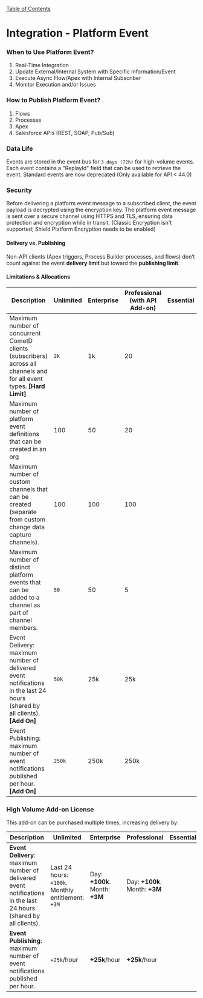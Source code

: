 [Table of Contents](../Documentation.md)

# Integration - Platform Event

### When to Use Platform Event?

1. Real-Time Integration
2. Update External/Internal System with Specific Information/Event
3. Execute Async Flow/Apex with Internal Subscriber
4. Monitor Execution and/or Issues

### How to Publish Platform Event?

1. Flows
2. Processes
3. Apex
4. Salesforce APIs (REST, SOAP, Pub/Sub)

### Data Life

Events are stored in the event bus for `3 days (72h)` for high-volume events. Each event contains a "ReplayId" field that can be used to retrieve the event.
Standard events are now deprecated (Only available for API < 44.0)

### Security

Before delivering a platform event message to a subscribed client, the event payload is decrypted using the encryption key. The platform event message is sent over a secure channel using HTTPS and TLS, ensuring data protection and encryption while in transit.
(Classic Encryption isn't supported; Shield Platform Encryption needs to be enabled)

#### Delivery vs. Publishing

Non-API clients (Apex triggers, Process Builder processes, and flows) don’t count against the event **delivery limit** but toward the **publishing limit**.

#### Limitations & Allocations

| Description | Unlimited | Enterprise | Professional (with API Add-on) | Essential |
|-------------|-----------|------------|------------------------------|-----------|
| Maximum number of concurrent CometD clients (subscribers) across all channels and for all event types. **[Hard Limit]** | `2k` | 1k | 20 |  |
| Maximum number of platform event definitions that can be created in an org | 100 | 50 | 20 |  |
| Maximum number of custom channels that can be created (separate from custom change data capture channels). | 100 | 100 | 100 |  |
| Maximum number of distinct platform events that can be added to a channel as part of channel members. | `50` | 50 | 5 |  |
| Event Delivery: maximum number of delivered event notifications in the last 24 hours (shared by all clients). **[Add On]** | `50k` | 25k | 25k |  |
| Event Publishing: maximum number of event notifications published per hour. **[Add On]** | `250k` | 250k | 250k |  |

### High Volume Add-on License

This add-on can be purchased multiple times, increasing delivery by:

| Description | Unlimited | Enterprise | Professional | Essential |
|-------------|-----------|------------|--------------|-----------|
| **Event Delivery**: maximum number of delivered event notifications in the last 24 hours (shared by all clients). | Last 24 hours: `+100k`. Monthly entitlement: `+3M` | Day: **+100k**. Month: **+3M** | Day: **+100k**. Month: **+3M** |  |
| **Event Publishing**: maximum number of event notifications published per hour. | `+25k`/hour | **+25k**/hour | **+25k**/hour |  |


